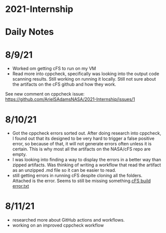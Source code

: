 # 2021-Internship

# Daily Notes

# 8/9/21

- Worked om getting cFS to run on my VM
- Read more into cppcheck, specifically was looking into the output code scanning results. Still working on running it locally. Still not sure about the artifacts on the cFS github and how they work.


See new comment on cppcheck issue: https://github.com/ArielSAdamsNASA/2021-Internship/issues/1

# 8/10/21

- Got the cppcheck errors sorted out. After doing research into cppcheck, I found out that its designed to be very hard to trigger a false positive error, so because of that, it will not generate errors often unless it is certain. This is why most all the artifacts on the NASA/cFS repo are empty.
- I was looking into finding a way to display the errors in a better way than zipped artifacts. Was thinking of writing a workflow that read the artifact as an unzipped .md file so it can be easier to read.
- still getting errors in running cFS despite cloning all the folders. Attached is the error. Seems to still be missing something.[cFS build error.txt](https://github.com/ArielSAdamsNASA/2021-Internship/files/6964504/cFS.build.error.txt)

# 8/11/21
- researched more about GitHub actions and workflows. 
- working on an improved cppcheck workflow
